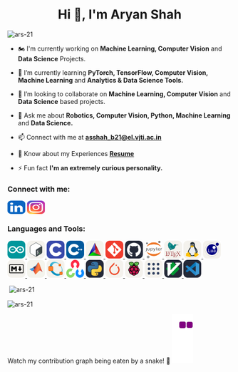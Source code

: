 <h1 align="center">Hi 👋, I'm Aryan Shah</h1>  
 
  
<p align="left"> <img src="https://komarev.com/ghpvc/?username=ars-21&label=Profile%20views&color=0e75b6&style=flat" alt="ars-21" /> </p>  
  
- 🏍️ I'm currently working on **Machine Learning, Computer Vision** and **Data Science** Projects.

- 🌱 I’m currently learning **PyTorch, TensorFlow, Computer Vision, Machine Learning** and **Analytics & Data Science Tools.**  
  
- 👯 I’m looking to collaborate on **Machine Learning, Computer Vision** and **Data Science** based projects.
  
- 💬 Ask me about **Robotics, Computer Vision, Python, Machine Learning** and **Data Science.**  
  
- 📫 Connect with me at **[asshah_b21@el.vjti.ac.in](mailto:asshah_b21@el.vjti.ac.in)**  
  
- 📄 Know about my Experiences **[Resume](https://drive.google.com/file/d/1hN7YyP1PpSfCCSVqoGTMKClCaIpnyNRl/view?usp=sharing)**  
  
- ⚡ Fun fact **I'm an extremely curious personality.**  
  
<h3 align="left">Connect with me:</h3>  
<p align="left">  
<a href="https://www.linkedin.com/in/aryan-shah-ba33b7238/" target="aryan-linkedin"><img align="center" src=assets/LinkedIn.svg alt="aryan shah" height="30" width="40" /></a>  
<a href="https://www.instagram.com/aryan.shah.0721/" target="aryan-instagram"><img align="center" src=assets/Instagram.svg alt="aryan.shah.0721" height="30" width="40" /></a>  
</p>  
  
<h3 align="left">Languages and Tools:</h3>

<p align="left"> <a href="https://www.arduino.cc/" target="_blank" rel="noreferrer"> <img src=assets/Arduino.svg alt="arduino" width="40" height="40"/> 
</a> <a href="https://www.gnu.org/software/bash/" target="_blank" rel="noreferrer"> <img src=assets/Bash-Light.svg alt="bash" width="40" height="40"/> 
</a> <a href="https://www.geeksforgeeks.org/c-programming-language/" target="_blank" rel="noreferrer"> <img src=assets/C.svg alt="c" width="40" height="40"/> 
</a> <a href="https://www.geeksforgeeks.org/c-plus-plus/" target="_blank" rel="noreferrer"> <img src=assets/CPP.svg alt="cplusplus" width="40" height="40"/> 
</a> <a href="https://cmake.org/" target="_blank" rel="noreferrer"> <img src=assets/CMake-Light.svg alt="CMake" width="40" height="40"/> 
</a> <a href="https://git-scm.com/" target="_blank" rel="noreferrer"> <img src=assets/Git.svg alt="git" width="40" height="40"/> 
</a> <a href="https://github.com/ars-21" target="_blank" rel="noreferrer"> <img src=assets/Github-Dark.svg alt="github" width="40" height="40"/> 
</a> <a href="https://jupyter.org/" target="_blank" rel="noreferrer"> <img src=assets/Jupyter.png alt="Jupyter" width="40" height="40"/> 
</a> <a href="https://www.latex-project.org/" target="_blank" rel="noreferrer"> <img src=assets/LaTeX-Light.svg alt="LaTeX" width="40" height="40"/> 
</a> <a href="https://www.linux.org/" target="_blank" rel="noreferrer"> <img src=assets/Linux-Light.svg alt="linux" width="40" height="40"/> 
</a> <a href="https://www.lua.org/" target="_blank" rel="noreferrer"> <img src=assets/Lua-Light.svg alt="Lua" width="40" height="40"/> 
</a> <a href="https://www.markdownguide.org/" target="_blank" rel="noreferrer"> <img src=assets/Markdown-Light.svg alt="Markdown" width="40" height="40"/> 
</a> <a href="https://www.mathworks.com/products/matlab.html" target="_blank" rel="noreferrer"> <img src=assets/Matlab-Light.svg alt="MATLAB" width="40" height="40"/> 
</a> <a href="https://octave.org/" target="_blank" rel="noreferrer"> <img src=assets/Octave-Light.svg alt="GNU Octave" width="40" height="40"/> 
</a> <a href="https://opencv.org/" target="_blank" rel="noreferrer"> <img src=assets/OpenCV.png alt="opencv" width="40" height="40"/> 
</a> <a href="https://www.python.org" target="_blank" rel="noreferrer"> <img src=assets/Python-Dark.svg alt="python" width="40" height="40"/>  
</a> <a href="https://pytorch.org/" target="_blank" rel="noreferrer"> <img src=assets/PyTorch-Light.svg alt="PyTorch" width="40" height="40"/> 
</a> <a href="https://www.raspberrypi.org/" target="_blank" rel="noreferrer"> <img src=assets/RaspberryPi-Light.svg alt="RaspberryPi" width="40" height="40"/> 
</a> <a href="https://www.ros.org/" target="_blank" rel="noreferrer"> <img src=assets/ROS-Light.svg alt="ROS" width="40" height="40"/> 
</a> <a href="https://www.vim.org/" target="_blank" rel="noreferrer"> <img src=assets/VIM-Dark.svg alt="VIM" width="40" height="40"/> 
</a> <a href="https://code.visualstudio.com/" target="_blank" rel="noreferrer"> <img src=assets/VSCode-Dark.svg alt="VSCode" width="40" height="40"/> </a> </p>  

<!---
<p><img align="center" src="https://github-readme-stats.vercel.app/api/top-langs?username=ars-21&show_icons=true&locale=en&layout=compact" alt="ars-21" /></p>  
![Top Langs](https://github-readme-stats.vercel.app/api/top-langs/?username=ars-21\&layout=compact)
-->


<p>&nbsp;<img align="center" src="https://github-readme-stats.vercel.app/api?username=ars-21&show_icons=true&locale=en" alt="ars-21" /></p>

<p><img align="center" src="https://github-readme-streak-stats.herokuapp.com/?user=ars-21&" alt="ars-21" /></p>


Watch my contribution graph being eaten by a snake! 🐍
<picture>
  <source media="(prefers-color-scheme: dark)" srcset="https://raw.githubusercontent.com/ars-21/ars-21/output/github-contribution-grid-snake-dark.svg">
  <source media="(prefers-color-scheme: light)" srcset="https://raw.githubusercontent.com/ars-21/ars-21/output/github-contribution-grid-snake.svg">
  <img alt="github contribution grid snake animation" src="https://raw.githubusercontent.com/ars-21/ars-21/output/github-contribution-grid-snake.gif">
</picture>

